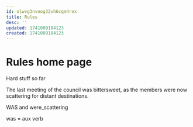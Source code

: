 ```yaml
---
id: olwvg3nvnog32vh6cqm4rex
title: Rules
desc: ''
updated: 1741009184123
created: 1741009184123
---
```

# Rules home page

Hard stuff so far

The last meeting of the council was bittersweet, as the members were now scattering for distant destinations.

WAS and were_scattering 

was = aux verb 
